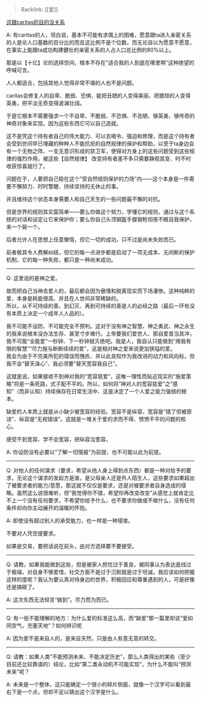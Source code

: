 > Backlink: [[爱]]

[这跟caritas的目的没关系](https://www.zhihu.com/pin/1388140089038393344)

A: 有caritas的人，坦白说，基本不可能有求偶上的困难，愿意跟ta进入亲密关系的人是论人口基数的百分比的而且这比例不是个位数。而无论自以为愿意不愿意，在事实上能跟ta成功构建健壮的亲密关系的人占人口总比例的80%以上。

那是以【十亿】论的选择空间，根本不存在"适合我的人到底在哪里啊”这种绝望的呼喊可言。

人人都适合，包括其他人觉得非常不堪的人也不是问题。

caritas会修复人的自卑、脆弱、恐惧，能把丑陋的人变得美丽、把猥琐的人变得英勇，把平淡无奇变得波澜壮阔。

于是它根本不需要强求一个不自卑、不脆弱、不恐惧、不丑陋、够英勇、够传奇的神奇对象来实现。因为这些东西它可以自己造就。

这不是凭这个持有者自己的伟大能力、可以去喝令、强迫和修理，而是这个持有者会受到世间早已埋藏的种种人不能抗拒的自然规律的保护和帮助，以至于ta身边会有一个无物之阵、一支无意识形成的禁卫军，使得对方身上的这些问题受到这些规律的强烈作用，被这些【自然规律】 改变持有者差不多只需要静观其变、时不时收获惊喜就行了。

问题在于，人要把自己稳在这个"受自然规则保护的力场”内——这个本身是一件需要不懈努力、时时警醒、持续坚持的无休止的事。

并且维持这个状态本身需要人和自己天生的一些问题最不懈的对抗。

但是世界的规则其实蛮简单——要么你做这个努力，学懂它的规则，通过与这个系统的对话和设定让它来保护你；要么你自己头顶钢盔手握钢枪彻夜不眠自我保护，来一个毙一个。

后者允许人在思想上任意懒惰，但它一切的成功，只不过是尚末失败而已。

前者极其令人费解纠结，但它的每一点进步都是启动了一项无成本、无间断的保护机制，它的每一种失败，都只是一种尚末成功。

---

Q: 这里说的是神之爱。  
  
故而把自己当神去爱人的，最后都会因为傲慢和脱离现实而下场凄惨。这种纯粹的爱、本身是耗能很高、并且在人世间非常稀缺的。  
所以，从不可持续的善、到幻灭、再到可持续的善是人的必经之路（最后一环有没有本质上决定一个成年人人品的）。  
  
我不可能不设防、不可能完全不预判。这对于没有神之智慧、神之勇武、神之永生的我来说根本没办法生存、甚至寸步难行。上帝要我们爱世人、那自爱首当其冲，我不可能“全能爱”一秒钟、下一秒钟就灭绝吧。我是人，我自认只能做到“用我有限的智慧”“尽力施与断断续续的爱”，这是相对神之爱来说更加狭隘的爱。  
我会为由于不完美所犯的错误而愧疚、并以此良知作为我改进的动力和风向标，但我不会“替天诛心”、我必须要“替天宽容我自己”。  

这就是说，如果接收不到神对我的“宽容慈爱”，这唯一理性而贴近现实的“施爱策略”将是一条死路，式子配不平的。所以，如何将“神对人的宽容慈爱”之“感知”（而非认知）持续保存在日常生活中、这是决定了一个人爱之能力强弱的根本。  

缺爱的人本质上就是从小缺少被宽容的经验。宽容不是纵容，宽容是“错了但被原谅”、纵容是“无视错误”。这就是一堆关于爱的求而不得、愤愤不平的问题的核心。  

感受不到宽容、学不会宽容，把纵容当宽容。

A: 你设防没有必要以“了解一切情报”为前提，也不可能以此为前提。

---

Q: 对他人的任何谋求（要求，希望从他人身上得到点东西）都是一种对给予的要求，无论这个谋求的发起方是谁，是父母亲人还是外人陌生人，这些要求如果超出了被要求者的能力/意愿，那这就不仅仅是要求，还是对被要求者自身造成的侵略。虽然这么说很难听，但“我觉得你不错，希望你再改变改变”从感觉上就肯定比不上一个没有任何要求，不希望你给予什么，也不要求你做或不做什么，没有任何条件却向你主动展开的温暖的怀抱。

A: 即使没有超过别人的承受能力，也一样是一种侵害。  
  
不要对人凭空提要求。  
  
如果是交易，要把话说在前头，由对方选择要不要接受。

---

Q: 请教，如果我能做到这些，但是被家人担忧过于善良，被同事认为表达底线过于极端，对自身不够爱惜，社交方面不是过于沉默就是过于坦诚，我应该如何把握这样的度呢？我认为要认真对待身边的世界，积极回应和尊重遇到的人，可是好像还是搞砸了。

A: 这次东西无法轻言“做到”。尽力而为而已。

---

Q: 有一些不能理解的地方：为什么爱的标准这么高，而“缺爱”那一篇里却说“爱如同空气，充塞天地”？如何辨识呢

A: 因为爱不是来自人的，是来自天然，只是由人有意无意的转交。

---

Q: 请教：如果人类“不能预测未来、不能决定历史”，那么人类得出的某些（至少目前还比较靠谱的）结论，比如“第二类永动机不可能实现”，为什么不能叫“预测未来”呢？

A: 未来是一个整体，这只能确定一个很小的碎片侧面，就像一个汉字可以看到最右下是一个点，但却不足以猜出这个汉字是什么。
